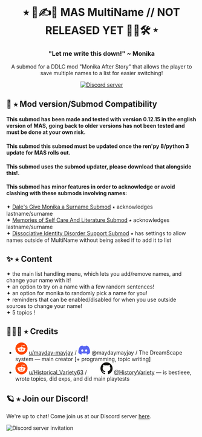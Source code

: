 <h1 align="center">⭑ 💾✍💭 MAS MultiName // NOT RELEASED YET 👥💞🛠 ⭑</h1>
<h3 align="center">"Let me write this down!" ~ Monika </h3>
<p align="center">A submod for a DDLC mod "Monika After Story" that allows the player to save multiple names to a list for easier switching!</p>
<p align="center">
  <a href="https://discord.gg/Tx23rczN8N">
    <img alt="Discord server" src="https://discordapp.com/api/guilds/957814201311694870/widget.png?style=shield">
  </a>
</p>


## 💾 ⭑ Mod version/Submod Compatibility

#### This submod has been made and tested with version 0.12.15 in the english version of MAS, going back to older versions has not been tested and must be done at your own risk.
#### This submod this submod must be updated once the ren'py 8/python 3 update for MAS rolls out.
#### This submod uses the submod updater, please download that alongside this!.
#### This submod has minor features in order to acknowledge or avoid clashing with these submods involving names:
✦ [Dale's Give Monika a Surname Submod](https://www.reddit.com/r/masfandom/comments/wenip5/give_monika_a_surname_link_in_comments/) ⭑ acknowledges lastname/surname <br>
✦ [Memories of Self Care And Literature Submod](https://www.reddit.com/r/MASFandom/comments/16pixez/memories_of_selfcare_literature_submod_v5_100/) ⭑ acknowledges lastname/surname <br>
✦ [Dissociative Identity Disorder Support Submod](https://github.com/kkrosie123/MonikaMentalHealth/releases/tag/1.0.0) ⭑ has settings to allow names outside of MultiName without being asked if to add it to list <br>

## ✨ ⭑ Content

✦ the main list handling menu, which lets you add/remove names, and change your name with it! <br>
✦ an option to try on a name with a few random sentences! <br>
✦ an option for monika to randomly pick a name for you! <br>
✦ reminders that can be enabled/disabled for when you use outside sources to change your name! <br>
✦ 5 topics ! <br>


## 🔭🌠💫 ⭑ Credits

  * ![reddit](.github/icons/reddit.svg) [u/mayday-mayjay](https://www.reddit.com/user/mayday-mayjay) / ![discord](.github/icons/discord.svg) @maydaymayjay / The DreamScape system
  — main creator [+ programming, topic writing] 
  * ![reddit](.github/icons/reddit.svg) [u/Historical_Variety63](https://reddit.com/u/Historical_Variety63) / ![github](.github/icons/github-light.svg#gh-dark-mode-only)![github](.github/icons/github-dark.svg#gh-light-mode-only) [@HistoryVariety](https://github.com/Historyvariety)
  — is bestieee, wrote topics, did exps, and did main playtests 
## 🪐 ⭑ Join our Discord!

We're up to chat! Come join us at our Discord server [here](https://discord.gg/Tx23rczN8N).

![Discord server invitation](https://discordapp.com/api/guilds/957814201311694870/widget.png?style=banner3)
